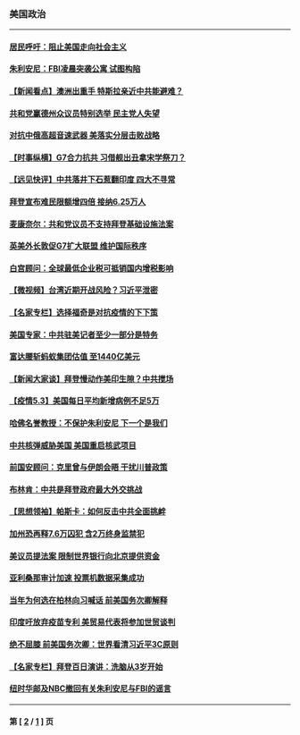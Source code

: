 ### 美国政治
---
#### [居民呼吁：阻止美国走向社会主义](../../pages/ncid1078159/n12922666.md) 
#### [朱利安尼：FBI凌晨突袭公寓 试图构陷](../../pages/ncid1078159/n12922563.md) 
#### [【新闻看点】澳洲出重手 特斯拉亲近中共能避难？](../../pages/ncid1078159/n12922334.md) 
#### [共和党赢德州众议员特别选举 民主党人失望](../../pages/ncid1078159/n12922309.md) 
#### [对抗中俄高超音速武器 美落实分层击败战略](../../pages/ncid1078159/n12922339.md) 
#### [【时事纵横】G7合力抗共 习借舰出丑拿宋学祭刀？](../../pages/ncid1078159/n12922386.md) 
#### [【远见快评】中共落井下石惹翻印度 四大不寻常](../../pages/ncid1078159/n12922367.md) 
#### [拜登宣布难民限额增四倍 接纳6.25万人](../../pages/ncid1078159/n12922039.md) 
#### [麦康奈尔：共和党议员不支持拜登基础设施法案](../../pages/ncid1078159/n12922232.md) 
#### [英美外长敦促G7扩大联盟 维护国际秩序](../../pages/ncid1078159/n12922164.md) 
#### [白宫顾问：全球最低企业税可抵销国内增税影响](../../pages/ncid1078159/n12921811.md) 
#### [【微视频】台湾近期开战风险？习近平泄密](../../pages/ncid1078159/n12921760.md) 
#### [【名家专栏】选择福奇是对抗疫情的下下策](../../pages/ncid1078159/n12921412.md) 
#### [美国专家：中共驻美记者至少一部分是特务](../../pages/ncid1078159/n12921880.md) 
#### [富达腰斩蚂蚁集团估值 至1440亿美元](../../pages/ncid1078159/n12921591.md) 
#### [【新闻大家谈】拜登慢动作美印生隙？中共搅场](../../pages/ncid1078159/n12921502.md) 
#### [【疫情5.3】美国每日平均新增病例不足5万](../../pages/ncid1078159/n12920831.md) 
#### [哈佛名誉教授：不保护朱利安尼 下一个是我们](../../pages/ncid1078159/n12921364.md) 
#### [中共核弹威胁美国 美国重启核武项目](../../pages/ncid1078159/n12921391.md) 
#### [前国安顾问：克里曾与伊朗会晤 干扰川普政策](../../pages/ncid1078159/n12920627.md) 
#### [布林肯：中共是拜登政府最大外交挑战](../../pages/ncid1078159/n12920280.md) 
#### [【思想领袖】帕斯卡：如何反击中共全面挑衅](../../pages/ncid1078159/n12828412.md) 
#### [加州恐再释7.6万囚犯 含2万终身监禁犯](../../pages/ncid1078159/n12920050.md) 
#### [美议员提法案 限制世界银行向北京提供资金](../../pages/ncid1078159/n12919927.md) 
#### [亚利桑那审计加速 投票机数据采集成功](../../pages/ncid1078159/n12920008.md) 
#### [当年为何选在柏林向习喊话 前美国务次卿解释](../../pages/ncid1078159/n12919806.md) 
#### [印度吁放弃疫苗专利 美贸易代表将参加世贸谈判](../../pages/ncid1078159/n12919679.md) 
#### [绝不屈膝 前美国务次卿：世界看清习近平3C原则](../../pages/ncid1078159/n12919748.md) 
#### [【名家专栏】拜登百日演讲：洗脑从3岁开始](../../pages/ncid1078159/n12919013.md) 
#### [纽时华邮及NBC撤回有关朱利安尼与FBI的谣言](../../pages/ncid1078159/n12919517.md) 

---
#### 第 [ [2](./2.md) / [1](./1.md) ] 页
